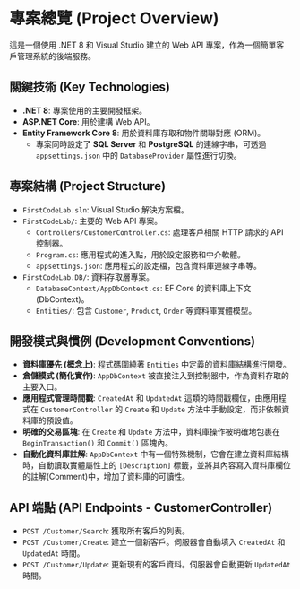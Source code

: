 # 專案總覽 (Project Overview)

這是一個使用 .NET 8 和 Visual Studio 建立的 Web API 專案，作為一個簡單客戶管理系統的後端服務。

## 關鍵技術 (Key Technologies)

*   **.NET 8**: 專案使用的主要開發框架。
*   **ASP.NET Core**: 用於建構 Web API。
*   **Entity Framework Core 8**: 用於資料庫存取和物件關聯對應 (ORM)。
    *   專案同時設定了 **SQL Server** 和 **PostgreSQL** 的連線字串，可透過 `appsettings.json` 中的 `DatabaseProvider` 屬性進行切換。

## 專案結構 (Project Structure)

*   `FirstCodeLab.sln`: Visual Studio 解決方案檔。
*   `FirstCodeLab/`: 主要的 Web API 專案。
    *   `Controllers/CustomerController.cs`: 處理客戶相關 HTTP 請求的 API 控制器。
    *   `Program.cs`: 應用程式的進入點，用於設定服務和中介軟體。
    *   `appsettings.json`: 應用程式的設定檔，包含資料庫連線字串等。
*   `FirstCodeLab.DB/`: 資料存取層專案。
    *   `DatabaseContext/AppDbContext.cs`: EF Core 的資料庫上下文 (DbContext)。
    *   `Entities/`: 包含 `Customer`, `Product`, `Order` 等資料庫實體模型。

## 開發模式與慣例 (Development Conventions)

*   **資料庫優先 (概念上)**: 程式碼圍繞著 `Entities` 中定義的資料庫結構進行開發。
*   **倉儲模式 (簡化實作)**: `AppDbContext` 被直接注入到控制器中，作為資料存取的主要入口。
*   **應用程式管理時間戳**: `CreatedAt` 和 `UpdatedAt` 這類的時間戳欄位，由應用程式在 `CustomerController` 的 `Create` 和 `Update` 方法中手動設定，而非依賴資料庫的預設值。
*   **明確的交易區塊**: 在 `Create` 和 `Update` 方法中，資料庫操作被明確地包裹在 `BeginTransaction()` 和 `Commit()` 區塊內。
*   **自動化資料庫註解**: `AppDbContext` 中有一個特殊機制，它會在建立資料庫結構時，自動讀取實體屬性上的 `[Description]` 標籤，並將其內容寫入資料庫欄位的註解(Comment)中，增加了資料庫的可讀性。

## API 端點 (API Endpoints - CustomerController)

*   `POST /Customer/Search`: 獲取所有客戶的列表。
*   `POST /Customer/Create`: 建立一個新客戶。伺服器會自動填入 `CreatedAt` 和 `UpdatedAt` 時間。
*   `POST /Customer/Update`: 更新現有的客戶資料。伺服器會自動更新 `UpdatedAt` 時間。